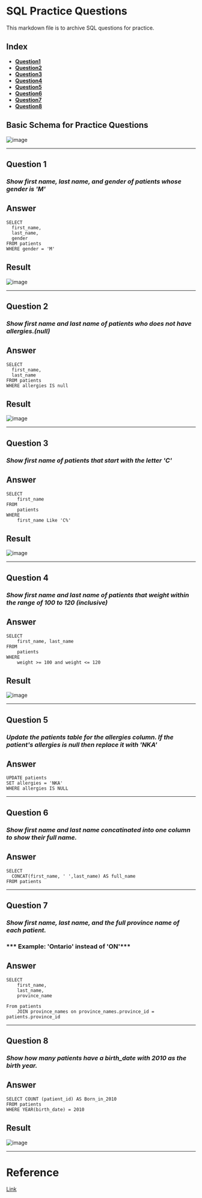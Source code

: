 # SQL Practice Questions
This markdown file is to archive SQL questions for practice.

## Index
- **[Question1](/database_sql/SQL_basics.md#question-1)**
- **[Question2](/database_sql/SQL_basics.md#question-2)**
- **[Question3](/database_sql/SQL_basics.md#question-3)**
- **[Question4](/database_sql/SQL_basics.md#question-4)**
- **[Question5](/database_sql/SQL_basics.md#question-5)**
- **[Question6](/database_sql/SQL_basics.md#question-6)**
- **[Question7](/database_sql/SQL_basics.md#question-7)**
- **[Question8](/database_sql/SQL_basics.md#question-7)**


## Basic Schema for Practice Questions
![image](/database_sql/images/schema.png)

---
## Question 1

### ***Show first name, last name, and gender of patients whose gender is 'M'***

## Answer
```
SELECT 
  first_name,
  last_name,
  gender
FROM patients
WHERE gender = 'M'
```
## Result
![image](/database_sql/images/result1.png)

---
## Question 2

### ***Show first name and last name of patients who does not have allergies.(null)***

## Answer
```
SELECT 
  first_name,
  last_name
FROM patients
WHERE allergies IS null
```
## Result
![image](/database_sql/images/result2.png)

---
## Question 3

### ***Show first name of patients that start with the letter 'C'***

## Answer
```
SELECT
	first_name 
FROM 
	patients
WHERE 
	first_name Like 'C%'
```
## Result
![image](/database_sql/images/result3.png)

---
## Question 4

### ***Show first name and last name of patients that weight within the range of 100 to 120 (inclusive)***

## Answer
```
SELECT 
	first_name, last_name
FROM 
	patients
WHERE
	weight >= 100 and weight <= 120
```
## Result
![image](/database_sql/images/result4.png)

---
## Question 5

### ***Update the patients table for the allergies column. If the patient's allergies is null then replace it with 'NKA'***

## Answer
```
UPDATE patients
SET allergies = 'NKA'
WHERE allergies IS NULL
```

---
## Question 6

### ***Show first name and last name concatinated into one column to show their full name.***

## Answer
```
SELECT
  CONCAT(first_name, ' ',last_name) AS full_name
FROM patients
```
---
## Question 7

### ***Show first name, last name, and the full province name of each patient.***
### *** Example: 'Ontario' instead of 'ON'***

## Answer
```
SELECT
    first_name, 
    last_name, 
    province_name

From patients
    JOIN province_names on province_names.province_id = patients.province_id
```
---
## Question 8

### ***Show how many patients have a birth_date with 2010 as the birth year.***

## Answer
```
SELECT COUNT (patient_id) AS Born_in_2010
FROM patients
WHERE YEAR(birth_date) = 2010
```

## Result
![image](/database_sql/images/result8.png)


---
# Reference
[Link](https://www.sql-practice.com/)




